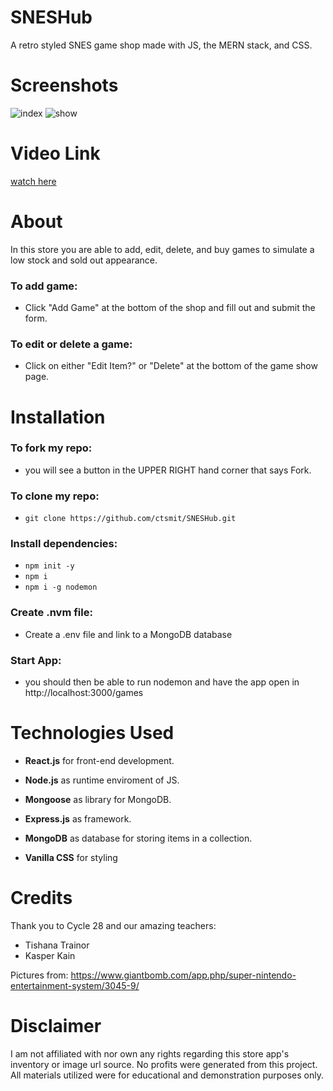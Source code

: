 # SNESHub
A retro styled SNES game shop made with JS, the MERN stack, and CSS. 
 
# Screenshots

![index](https://user-images.githubusercontent.com/114516481/209236944-94696d7f-87ba-4032-9274-ff43919d2373.PNG)
![show](https://user-images.githubusercontent.com/114516481/209236929-b040a151-f847-48a9-9f6d-7ef49e55f1f5.PNG)

# Video Link
[watch here](https://youtu.be/2A1znIaoaGM)

# About

In this store you are able to add, edit, delete, and buy games to simulate a low stock and sold out appearance.

### To add game:

- Click "Add Game" at the bottom of the shop and fill out and submit the form.

### To edit or delete a game:

- Click on either "Edit Item?" or "Delete" at the bottom of the game show page.

# Installation

### To fork my repo:

- you will see a button in the UPPER RIGHT hand corner that says Fork. 

### To clone my repo:

- `git clone https://github.com/ctsmit/SNESHub.git`

### Install dependencies:

- `npm init -y`
- `npm i`
- `npm i -g nodemon`

### Create .nvm file:

- Create a .env file and link to a MongoDB database

### Start App:

- you should then be able to run nodemon and have the app open in http://localhost:3000/games

# Technologies Used
- **React.js** for front-end development. 

- **Node.js** as runtime enviroment of JS.

- **Mongoose** as library for MongoDB.

- **Express.js** as framework.

- **MongoDB** as database for storing items in a collection.

- **Vanilla CSS** for styling

# Credits
Thank you to Cycle 28 and our amazing teachers:
- Tishana Trainor
- Kasper Kain

Pictures from: https://www.giantbomb.com/app.php/super-nintendo-entertainment-system/3045-9/

# Disclaimer
I am not affiliated with nor own any rights regarding this store app's inventory or image url source. No profits were generated from this project. All materials utilized were for educational and demonstration purposes only.
